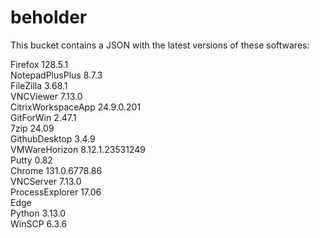 # beholder
This bucket contains a JSON with the latest versions of these softwares:

Firefox            128.5.1          
NotepadPlusPlus    8.7.3            
FileZilla          3.68.1           
VNCViewer          7.13.0           
CitrixWorkspaceApp 24.9.0.201       
GitForWin          2.47.1           
7zip               24.09            
GithubDesktop      3.4.9            
VMWareHorizon      8.12.1.23531249  
Putty              0.82             
Chrome             131.0.6778.86    
VNCServer          7.13.0           
ProcessExplorer    17.06            
Edge                              
Python             3.13.0           
WinSCP             6.3.6            



